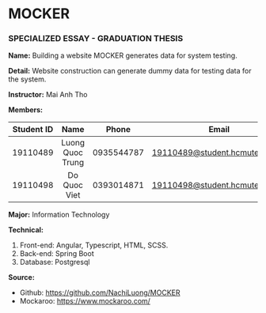 # MOCKER

### SPECIALIZED ESSAY - GRADUATION THESIS

**Name:** Building a website MOCKER generates data for system testing.

**Detail:** Website construction can generate dummy data for testing data for the system.

**Instructor:** Mai Anh Tho

**Members:**

| Student ID |       Name       |   Phone    |             Email              |
|:----------:|:----------------:|:----------:|:------------------------------:|
|  19110489  | Luong Quoc Trung | 0935544787 | 19110489@student.hcmute.edu.vn |
|  19110498  |   Do Quoc Viet   | 0393014871 | 19110498@student.hcmute.edu.vn |

**Major:** Information Technology

**Technical:**
1. Front-end: Angular, Typescript, HTML, SCSS.
2. Back-end: Spring Boot
3. Database: Postgresql

**Source:**

* Github: https://github.com/NachiLuong/MOCKER
* Mockaroo: https://www.mockaroo.com/